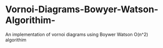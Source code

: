 # Vornoi-Diagrams-Bowyer-Watson-Algorithim-
An implementation of vornoi diagrams using Boywer Watson O(n^2) algorithim
